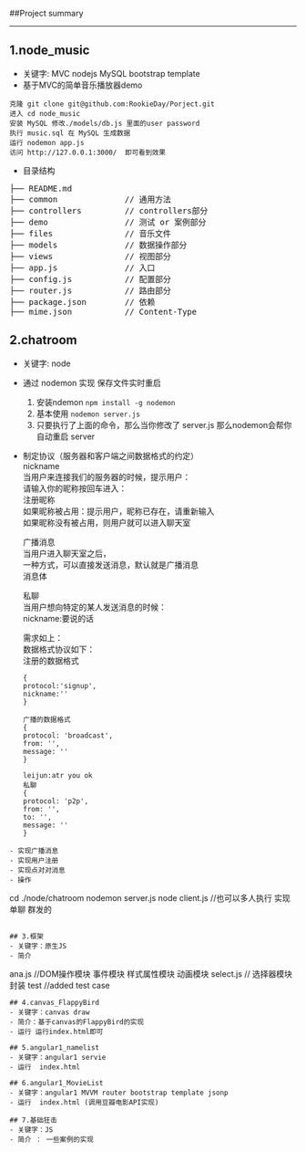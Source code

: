 ##Project summary
***
## 1.node_music 
- 关键字: MVC nodejs MySQL bootstrap template
- 基于MVC的简单音乐播放器demo
```
克隆 git clone git@github.com:RookieDay/Porject.git
进入 cd node_music
安装 MySQL 修改./models/db.js 里面的user password
执行 music.sql 在 MySQL 生成数据
运行 nodemon app.js
访问 http://127.0.0.1:3000/  即可看到效果
```
- 目录结构
<pre>
├── README.md           
├── common              // 通用方法
├── controllers         // controllers部分
├── demo                // 测试 or 案例部分
├── files               // 音乐文件
├── models              // 数据操作部分
├── views               // 视图部分
├── app.js              // 入口
├── config.js           // 配置部分
├── router.js           // 路由部分
├── package.json        // 依赖
├── mime.json           // Content-Type
</pre>


## 2.chatroom
- 关键字: node
- 通过 nodemon 实现 保存文件实时重启
    1. 安装ndemon ` npm install -g nodemon `
    2. 基本使用 `nodemon server.js`
    3. 只要执行了上面的命令，那么当你修改了 server.js 那么nodemon会帮你自动重启 server
- 制定协议（服务器和客户端之间数据格式的约定）</br>
    nickname </br>
    当用户来连接我们的服务器的时候，提示用户：</br>
    请输入你的昵称按回车进入：</br>
    注册昵称</br>
    如果昵称被占用：提示用户，昵称已存在，请重新输入</br>
    如果昵称没有被占用，则用户就可以进入聊天室</br>

    广播消息</br>
    当用户进入聊天室之后，</br>
    一种方式，可以直接发送消息，默认就是广播消息</br>
    消息体</br>

    私聊</br>
    当用户想向特定的某人发送消息的时候：</br>
    nickname:要说的话</br>

    需求如上：</br>
    数据格式协议如下：</br>
    注册的数据格式</br>
    ```
    {
    protocol:'signup',
    nickname:''
    }

    广播的数据格式
    {
    protocol: 'broadcast',
    from: '',
    message: ''
    }

    leijun:atr you ok
    私聊
    {
    protocol: 'p2p',
    from: '',
    to: '',
    message: ''
    }
```
- 实现广播消息
- 实现用户注册
- 实现点对对消息
- 操作
```
cd ./node/chatroom
nodemon server.js 
node client.js //也可以多人执行 实现单聊 群发的
```

## 3.框架
- 关键字：原生JS
- 简介
```
ana.js     //DOM操作模块 事件模块 样式属性模块 动画模块
select.js  // 选择器模块封装
test       //added test case
```
## 4.canvas_FlappyBird
- 关键字：canvas draw 
- 简介：基于canvas的FlappyBird的实现
- 运行 运行index.html即可

## 5.angular1_namelist
- 关键字：angular1 servie
- 运行  index.html

## 6.angular1_MovieList
- 关键字：angular1 MVVM router bootstrap template jsonp
- 运行  index.html (调用豆瓣电影API实现)

## 7.基础狂击
- 关键字：JS 
- 简介 ： 一些案例的实现

